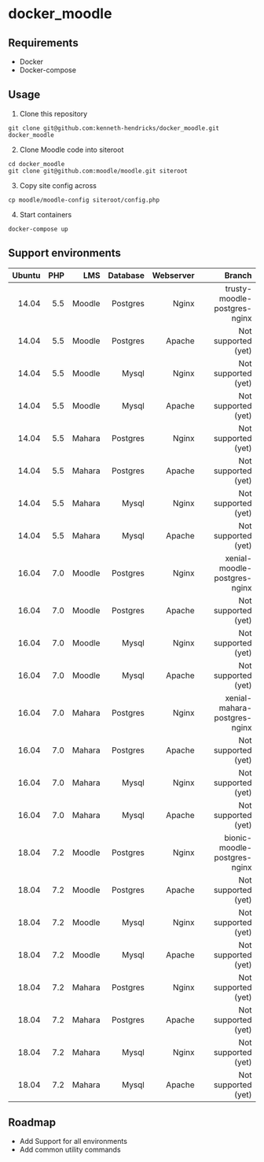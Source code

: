 # docker_moodle

## Requirements
* Docker
* Docker-compose

## Usage

1. Clone this repository
```
git clone git@github.com:kenneth-hendricks/docker_moodle.git docker_moodle
```

2. Clone Moodle code into siteroot
```
cd docker_moodle
git clone git@github.com:moodle/moodle.git siteroot
```

3. Copy site config across
```
cp moodle/moodle-config siteroot/config.php
```

4. Start containers
```
docker-compose up
```

## Support environments

| Ubuntu | PHP | LMS           | Database | Webserver | Branch                       |
| ------:| ---:| -------------:| --------:| ---------:| ----------------------------:|
| 14.04  | 5.5 | Moodle        | Postgres | Nginx     | trusty-moodle-postgres-nginx |
| 14.04  | 5.5 | Moodle        | Postgres | Apache    | Not supported (yet)          |
| 14.04  | 5.5 | Moodle        | Mysql    | Nginx     | Not supported (yet)          |
| 14.04  | 5.5 | Moodle        | Mysql    | Apache    | Not supported (yet)          |
| 14.04  | 5.5 | Mahara        | Postgres | Nginx     | Not supported (yet)          |
| 14.04  | 5.5 | Mahara        | Postgres | Apache    | Not supported (yet)          |
| 14.04  | 5.5 | Mahara        | Mysql    | Nginx     | Not supported (yet)          |
| 14.04  | 5.5 | Mahara        | Mysql    | Apache    | Not supported (yet)          |
| 16.04  | 7.0 | Moodle        | Postgres | Nginx     | xenial-moodle-postgres-nginx |
| 16.04  | 7.0 | Moodle        | Postgres | Apache    | Not supported (yet)          |
| 16.04  | 7.0 | Moodle        | Mysql    | Nginx     | Not supported (yet)          |
| 16.04  | 7.0 | Moodle        | Mysql    | Apache    | Not supported (yet)          |
| 16.04  | 7.0 | Mahara        | Postgres | Nginx     | xenial-mahara-postgres-nginx |
| 16.04  | 7.0 | Mahara        | Postgres | Apache    | Not supported (yet)          |
| 16.04  | 7.0 | Mahara        | Mysql    | Nginx     | Not supported (yet)          |
| 16.04  | 7.0 | Mahara        | Mysql    | Apache    | Not supported (yet)          |
| 18.04  | 7.2 | Moodle        | Postgres | Nginx     | bionic-moodle-postgres-nginx |
| 18.04  | 7.2 | Moodle        | Postgres | Apache    | Not supported (yet)          |
| 18.04  | 7.2 | Moodle        | Mysql    | Nginx     | Not supported (yet)          |
| 18.04  | 7.2 | Moodle        | Mysql    | Apache    | Not supported (yet)          |
| 18.04  | 7.2 | Mahara        | Postgres | Nginx     | Not supported (yet)          |
| 18.04  | 7.2 | Mahara        | Postgres | Apache    | Not supported (yet)          |
| 18.04  | 7.2 | Mahara        | Mysql    | Nginx     | Not supported (yet)          |
| 18.04  | 7.2 | Mahara        | Mysql    | Apache    | Not supported (yet)          |

## Roadmap

* Add Support for all environments
* Add common utility commands